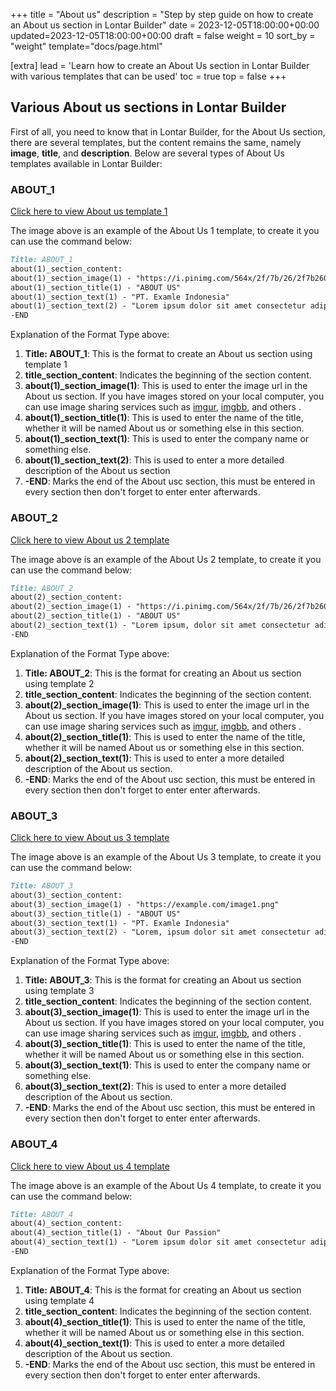 +++
title = "About us"
description = "Step by step guide on how to create an About us section in Lontar Builder"
date = 2023-12-05T18:00:00+00:00
updated=2023-12-05T18:00:00+00:00
draft = false
weight = 10
sort_by = "weight"
template="docs/page.html"

[extra]
lead = 'Learn how to create an About Us section in Lontar Builder with various templates that can be used'
toc = true
top = false
+++

## Various About us sections in Lontar Builder
First of all, you need to know that in Lontar Builder, for the About Us section, there are several templates, but the content remains the same, namely **image**, **title**, and **description**. Below are several types of About Us templates available in Lontar Builder:

### ABOUT_1

[Click here to view About us template 1](https://i.imgur.com/0cuOul4.png)

The image above is an example of the About Us 1 template, to create it you can use the command below:
```markdown
Title: ABOUT_1
about(1)_section_content:
about(1)_section_image(1) - "https://i.pinimg.com/564x/2f/7b/26/2f7b260ee9fbd2165f71e3eed93ab1d1.jpg"
about(1)_section_title(1) - "ABOUT US"
about(1)_section_text(1) - "PT. Examle Indonesia"
about(1)_section_text(2) - "Lorem ipsum dolor sit amet consectetur adipisicing elit. Voluptates deleniti quod tempora eveniet accusantium unde laboriosam, error omnis atque labore fugit dolorum rem velit aut minima, aperiam magni officiis beatae eum hic aliquid eaque. Consectetur molestiae ipsa officiis saepe, ad molestias ipsum quos corporis, incidunt minus sapiente id. Magnam impedit quis suscipit recusandae dolore exercitationem quas perspiciatis, fugit repellendus provident."
-END
```
Explanation of the Format Type above:

1. **Title: ABOUT_1**: This is the format to create an About us section using template 1
2. **title_section_content**: Indicates the beginning of the section content.
3. **about(1)_section_image(1)**: This is used to enter the image url in the About us section. If you have images stored on your local computer, you can use image sharing services such as [imgur](https://imgur.com/), [imgbb](https://id.imgbb.com/), and others .
4. **about(1)_section_title(1)**: This is used to enter the name of the title, whether it will be named About us or something else in this section.
5. **about(1)_section_text(1)**: This is used to enter the company name or something else.
6. **about(1)_section_text(2)**: This is used to enter a more detailed description of the About us section
7. **-END**: Marks the end of the About usc section, this must be entered in every section then don't forget to enter enter afterwards.

### ABOUT_2

[Click here to view About us 2 template](https://i.imgur.com/GKS42IT.png)

The image above is an example of the About Us 2 template, to create it you can use the command below:
```markdown
Title: ABOUT_2
about(2)_section_content:
about(2)_section_image(1) - "https://i.pinimg.com/564x/2f/7b/26/2f7b260ee9fbd2165f71e3eed93ab1d1.jpg"
about(2)_section_title(1) - "ABOUT US"
about(2)_section_text(1) - "Lorem ipsum, dolor sit amet consectetur adipisicing elit. Aspernatur impedit ut quasi alias saepe, quia tempora enim nulla eveniet dolores accusantium non nisi maxime amet quisquam laborum doloremque voluptate? Corrupti rerum aliquam commodi minima debitis earum , culpa fuga, recusandae expedita perspiciatis accusamus, sapiente inventory excepturi pariatur quis architecto fugit voluptatum illum. Eum eius ipsa, fugit non tenetur tempora id sint ad omnis dignissimos quis nam nemo. Eaque nobis animi quidem veritatis dignissimos, facilis sapiente sit corrupti qui. Ad sapiente tenetur corrupti incidunt perspiciatis dicta eius ab est magni ut praesentium provident, repellat maiores perferendis accusantium placeat ducimus tempore, maxime natus!"
-END
```
Explanation of the Format Type above:

1. **Title: ABOUT_2**: This is the format for creating an About us section using template 2
2. **title_section_content**: Indicates the beginning of the section content.
3. **about(2)_section_image(1)**: This is used to enter the image url in the About us section. If you have images stored on your local computer, you can use image sharing services such as [imgur](https://imgur.com/), [imgbb](https://id.imgbb.com/), and others .
4. **about(2)_section_title(1)**: This is used to enter the name of the title, whether it will be named About us or something else in this section.
5. **about(2)_section_text(1)**: This is used to enter a more detailed description of the About us section.
6. **-END**: Marks the end of the About usc section, this must be entered in every section then don't forget to enter enter afterwards.

### ABOUT_3

[Click here to view About us 3 template](https://i.imgur.com/K1ZLhU4.png)

The image above is an example of the About Us 3 template, to create it you can use the command below:
```markdown
Title: ABOUT_3
about(3)_section_content:
about(3)_section_image(1) - "https://example.com/image1.png"
about(3)_section_title(1) - "ABOUT US"
about(3)_section_text(1) - "PT. Examle Indonesia"
about(3)_section_text(2) - "Lorem, ipsum dolor sit amet consectetur adipisicing elit. Sunt exercitationem magnam eum accusantium est molestias minima voluptatem in quia aliquam veniam doloribus odio, delectus perspiciatis non itaque esse fugit nemo molestiae sit, veritatis quisquam laboriosam velit ! Qui, est aliquam quam voluptatibus nesciunt ab voluptatem doloremque, quos consequuntur quae quo ad dicta repudiandae libero repellendus dolor atque at alias minus nihil voluptates iste? Quod, fugit, aperiam ipsum mollitia, illo modi doloribus id molestiae officia iure corporis."
-END
```
Explanation of the Format Type above:

1. **Title: ABOUT_3**: This is the format for creating an About us section using template 3
2. **title_section_content**: Indicates the beginning of the section content.
3. **about(3)_section_image(1)**: This is used to enter the image url in the About us section. If you have images stored on your local computer, you can use image sharing services such as [imgur](https://imgur.com/), [imgbb](https://id.imgbb.com/), and others .
4. **about(3)_section_title(1)**: This is used to enter the name of the title, whether it will be named About us or something else in this section.
5. **about(3)_section_text(1)**: This is used to enter the company name or something else.
6. **about(3)_section_text(2)**: This is used to enter a more detailed description of the About us section.
7. **-END**: Marks the end of the About usc section, this must be entered in every section then don't forget to enter enter afterwards.

### ABOUT_4

[Click here to view About us 4 template](https://i.imgur.com/GVC68NN.png)

The image above is an example of the About Us 4 template, to create it you can use the command below:
```markdown
Title: ABOUT_4
about(4)_section_content:
about(4)_section_title(1) - "About Our Passion"
about(4)_section_text(1) - "Lorem ipsum dolor sit amet consectetur adipisicing elit. Delectus ullam optio dolorum unde voluptate aliquid vitae ad aspernatur sed labore quisquam aut voluptas itaque consequuntur temporibus provident incidunt, porro eum deserunt recusandae maxime? Id ullam ipsum labore autem tenetur architecto expedita vel, dolore voluptatum? Deleniti perspiciatis quae iste amet eaque."
-END
```
Explanation of the Format Type above:

1. **Title: ABOUT_4**: This is the format for creating an About us section using template 4
2. **title_section_content**: Indicates the beginning of the section content.
3. **about(4)_section_title(1)**: This is used to enter the name of the title, whether it will be named About us or something else in this section.
4. **about(4)_section_text(1)**: This is used to enter a more detailed description of the About us section.
5. **-END**: Marks the end of the About usc section, this must be entered in every section then don't forget to enter enter afterwards.

